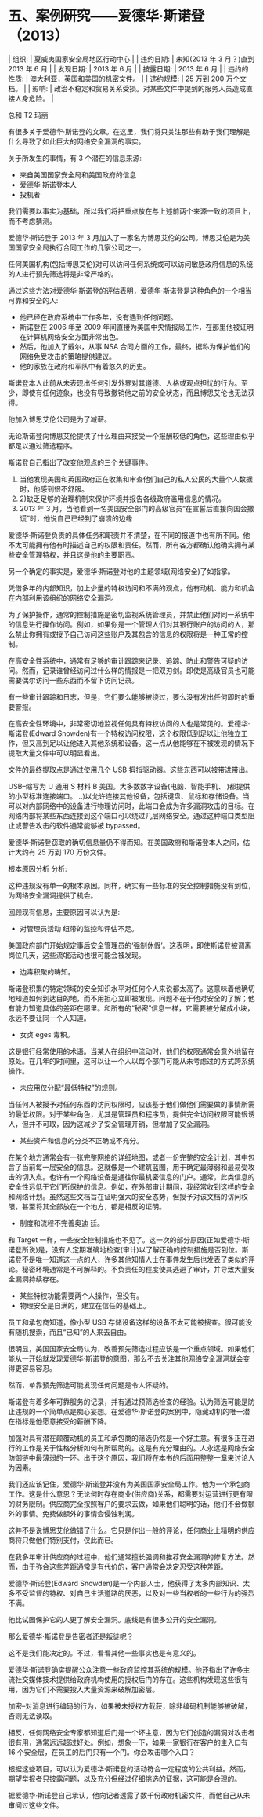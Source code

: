 # 五、案例研究——爱德华·斯诺登（2013）

| 组织: | 夏威夷国家安全局地区行动中心 |
| 违约日期: | 未知(2013 年 3 月？)直到 2013 年 6 月 |
| 发现日期: | 2013 年 6 月 |
| 披露日期: | 2013 年 6 月 |
| 违约的性质: | 澳大利亚，英国和美国的机密文件。 |
| 违约规模: | 25 万到 200 万个文档。 |
| 影响: | 政治不稳定和贸易关系受损。对某些文件中提到的服务人员造成直接人身危险。 |

总和 T2 玛丽

有很多关于爱德华·斯诺登的文章。在这里，我们将只关注那些有助于我们理解是什么导致了如此巨大的网络安全漏洞的事实。

关于所发生的事情，有 3 个潜在的信息来源:

*   来自美国国家安全局和美国政府的信息
*   爱德华·斯诺登本人
*   投机者

我们需要以事实为基础，所以我们将把重点放在与上述前两个来源一致的项目上，而不考虑猜测。

爱德华·斯诺登于 2013 年 3 月加入了一家名为博思艾伦的公司。博思艾伦是为美国国家安全局执行合同工作的几家公司之一。

任何美国机构(包括博思艾伦)对可以访问任何系统或可以访问敏感政府信息的系统的人进行预先筛选将是非常严格的。

通过这些方法对爱德华·斯诺登的评估表明，爱德华·斯诺登是这种角色的一个相当可靠和安全的人:

*   他已经在政府系统中工作多年，没有遇到任何问题。
*   斯诺登在 2006 年至 2009 年间直接为美国中央情报局工作，在那里他被证明在计算机网络安全方面非常出色。
*   然后，他加入了戴尔，从事 NSA 合同方面的工作，最终，据称为保护他们的网络免受攻击的策略提供建议。
*   他的家族在政府和军队中有着悠久的历史。

斯诺登本人此前从未表现出任何引发外界对其道德、人格或观点担忧的行为。至少，即使有任何迹象，也没有导致撤销他之前的安全状态，而且博思艾伦也无法获得。

他加入博思艾伦公司是为了减薪。

无论斯诺登向博思艾伦提供了什么理由来接受一个报酬较低的角色，这些理由似乎都足以通过筛选程序。

斯诺登自己指出了改变他观点的三个关键事件。

1.  当他发现美国和英国政府正在收集和审查他们自己的私人公民的大量个人数据时，他感到很不舒服。
2.  2)缺乏足够的治理机制来保护环境并报告各级政府滥用信息的情况。
3.  2013 年 3 月，当他看到一名美国安全部门的高级官员“在宣誓后直接向国会撒谎”时，他说自己已经到了崩溃的边缘

爱德华·斯诺登负责的具体任务和职责并不清楚，在不同的报道中也有所不同。他不太可能拥有他有时描述自己的权限和责任。然而，所有各方都确认他确实拥有某些安全管理特权，并且这是他的主要职责。

另一个确定的事实是，爱德华·斯诺登对他的主题领域(网络安全)了如指掌。

凭借多年的内部知识，加上少量的特权访问和不满的观点，他有动机、能力和机会在内部利用该组织的网络安全漏洞。

为了保护操作，通常的控制措施是密切监视系统管理员，并禁止他们对同一系统中的信息进行操作访问。例如，如果你是一个管理人们对其银行账户的访问的人，那么禁止你拥有或授予自己访问这些账户及其包含的信息的权限将是一种正常的控制。

在高安全性系统中，通常有足够的审计跟踪来记录、追踪、防止和警告可疑的访问。然而，记录谁曾经访问过什么样的情报是一把双刃剑。即使是高级官员也可能需要偶尔访问一些东西而不留下访问记录。

有一些审计跟踪和日志，但是，它们要么能够被绕过，要么没有发出任何即时的重要警报。

在高安全性环境中，非常密切地监视任何具有特权访问的人也是常见的。爱德华·斯诺登(Edward Snowden)有一个特权访问权限，这个权限低到足以让他独立工作，但又高到足以让他进入其他系统和设备。这一点从他能够在不被发现的情况下提取大量文件中可以明显看出。

文件的最终提取点是通过使用几个 USB 拇指驱动器。这些东西可以被带进带出。

USB–缩写为 U 通用 S 材料 B 美国。大多数数字设备(电脑、智能手机、 )都提供的小型标准连接端口。 ..)以允许连接其他设备，包括键盘、鼠标和存储设备。当可以对内部网络中的设备进行物理访问时，此端口会成为许多漏洞攻击的目标。在网络内部将某些东西连接到这个端口可以绕过几层网络安全。通过这种端口类型阻止或警告攻击的软件通常能够被 bypassed。

爱德华·斯诺登窃取的确切信息量仍不得而知。在美国政府和斯诺登本人之间，估计大约有 25 万到 170 万份文件。

根本原因分析 分析:

这种违规没有单一的根本原因。同样，确实有一些标准的安全控制措施没有到位，为网络安全漏洞提供了机会。

回顾现有信息，主要原因可以认为是:

*   对管理员活动 纽带的监控和评估不足。

美国政府部门开始规定事后安全管理员的‘强制休假’。这表明，即使斯诺登被调离岗位几天，这些流氓活动也很可能会被发现。

*   边毒积聚的畴知。

斯诺登积累的特定领域的安全知识水平对任何个人来说都太高了。这意味着他确切地知道如何到达目的地，而不用担心立即被发现。问题不在于他对安全的了解；他有能力知道具体的差距在哪里。和所有的“秘密”信息一样，它需要被分解成小块，永远不要让同一个人知道。

*   女贞 eges 毒积。

这是银行经常使用的术语。当某人在组织中流动时，他们的权限通常会意外地留在原处。在几年的时间里，这可以让一个人以每个部门可能从未考虑过的方式跨系统操作。

*   未应用仅分配“最低特权”的规则。

当任何人被授予对任何东西的访问权限时，应该基于他们做他们需要做的事情所需的最低权限。对于某些角色，尤其是管理员和程序员，提供完全访问权限可能很诱人，但并不可取，因为这减少了安全管理开销，但增加了安全漏洞。

*   某些资产和信息的分类不正确或不充分。

在某个地方通常会有一张完整网络的详细地图，或者一份完整的安全计划，其中包含了当前每一层安全的信息。这就像是一个建筑蓝图，用于确定最薄弱和最易受攻击的切入点。也许有一个网络设备是通往你最机密信息的门户。通常，此类信息的安全性远低于它们所保护的信息。例如，在外部审计期间，我经常收到这样的安全和网络计划。虽然这些文档旨在证明强大的安全态势，但授予对该文档的访问权限，甚至将其全部放在一个地方，都是相反的证明。

*   制度和流程不完善奥迪 廷。

和 Target 一样，一些安全控制措施也不见了。这一次的部分原因(正如爱德华·斯诺登所说)是，没有人定期准确地检查(审计)以了解正确的控制措施是否到位。斯诺登不是唯一知道这一点的人，许多其他知情人士在事件发生后也发表了类似的评论。秘密环境通常是不可解释的。不负责任的程度使其逃避了审计，并导致大量安全漏洞持续存在。

*   某些特权功能需要两个人操作，但没有。
*   物理安全是自满的，建立在信任的基础上。

员工和承包商知道，像小型 USB 存储设备这样的设备不太可能被搜查。很可能没有随机搜索，而且“已知”的人来去自由。

很明显，美国国家安全局认为，改善预先筛选过程应该是一个重点领域。如果他们能从一开始就发现爱德华·斯诺登的意图，那么不去关注其他网络安全漏洞就会变得更容易容忍。

然而，单靠预先筛选可能发现任何问题是令人怀疑的。

斯诺登有着多年可靠服务的记录，并有通过预筛选检查的经验。认为筛选可能是防止违规的一个简单点是痴心妄想。在爱德华·斯诺登的案例中，隐藏动机的唯一潜在指标是他愿意接受的薪酬下降。

加强对具有潜在颠覆动机的员工和承包商的筛选仍然是一个好主意。有很多正在进行的工作是关于性格分析如何有所帮助的。这是有充分理由的。人永远是网络安全防御链中最薄弱的一环。出于这个原因，我们将在本书的后面用整整一章来讨论人为因素。

我们还应该记住，爱德华·斯诺登并没有为美国国家安全局工作。他为一个承包商工作。这是什么意思？无论何时存在商业(供应商)关系，都需要对运营进行更有限的财务限制。供应商完全按照客户的要求去做，如果他们聪明的话，他们不会做额外的事情。免费做额外的事情会侵蚀利润。

这并不是说博思艾伦做错了什么。它只是作出一般的评论，任何商业上精明的供应商将只做他们特别支付，仅此而已。

在我多年审计供应商的过程中，他们通常擅长强调和推荐安全漏洞的修复方法。然而，由于弥合这些差距通常是有代价的，客户通常会决定忍受这种差距。

爱德华·斯诺登(Edward Snowden)是一个内部人士，他获得了太多内部知识、太多不受监督的特权、对自己生活道路的厌恶，以及对一些当权者的一些行为的强烈不满。

他比试图保护它的人更了解安全漏洞。底线是有很多公开的安全漏洞。

那么爱德华·斯诺登是告密者还是叛徒呢？

这不是我们能决定的。不过，看看其他一些事实也是有意义的。

爱德华·斯诺登确实提醒公众注意一些政府监控其系统的规模。他还指出了许多主流社交媒体技术提供给政府机构使用的授权后门的存在。这些机构发现这些很有用，因为它们不需要投入大量资源来破解加密层。

加密–对消息进行编码的行为，如果被未授权方截获，除非编码机制能够被破解，否则无法读取。

相反，任何网络安全专家都知道后门是一个坏主意，因为它们创造的漏洞对攻击者很有用，通常远远超过好处。例如，想象一下，如果一家银行在客户的主入口有 16 个安全层，在员工的后门只有一个门。你会攻击哪个入口？

根据这些项目，可以认为爱德华·斯诺登的活动符合一定程度的公共利益。然而，期望举报者只披露问题，以及充分但经过仔细挑选的证据，这可能是合理的。

据爱德华·斯诺登自己承认，他向记者透露了数千份政府机密文件，而他自己从未审阅过这些文件。